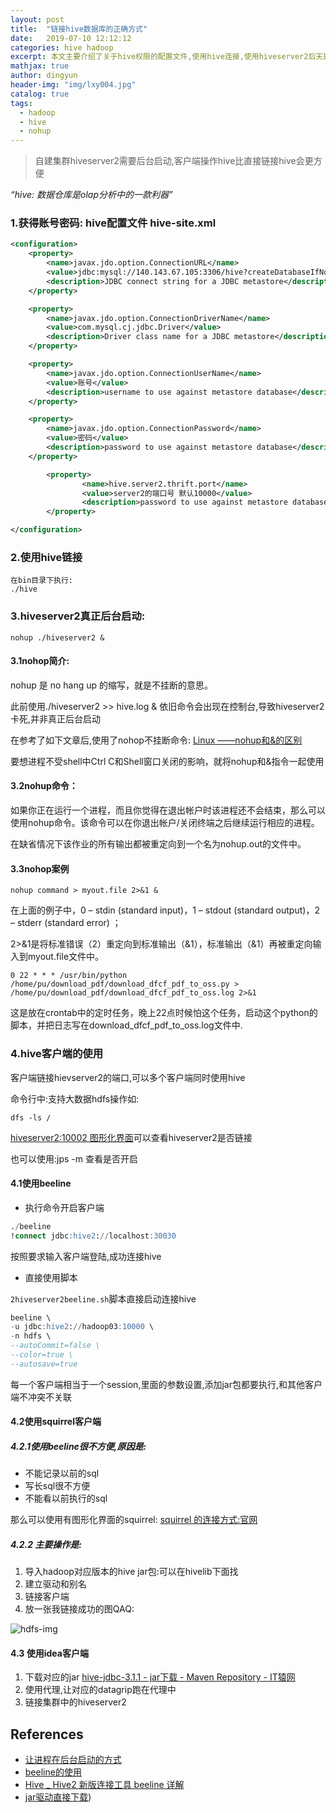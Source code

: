 ```yaml
---
layout: post
title:  "链接hive数据库的正确方式"
date:   2019-07-10 12:12:12
categories: hive hadoop
excerpt: 本文主要介绍了关于hive权限的配置文件,使用hive连接,使用hiveserver2后天启动,beeline和squi客户端链接hive
mathjax: true
author: dingyun
header-img: "img/lxy004.jpg"
catalog: true
tags: 
  - hadoop 
  - hive 
  - nohup
---
```

> 自建集群hiveserver2需要后台启动,客户端操作hive比直接链接hive会更方便

*“hive:  数据仓库是olap分析中的一款利器”*

### 1.获得账号密码:   hive配置文件   hive-site.xml

```xml
<configuration>
	<property>
		<name>javax.jdo.option.ConnectionURL</name>
		<value>jdbc:mysql://140.143.67.105:3306/hive?createDatabaseIfNotExist=true&amp;useSSL=false</value>
		<description>JDBC connect string for a JDBC metastore</description>
	</property>

	<property>
		<name>javax.jdo.option.ConnectionDriverName</name>
		<value>com.mysql.cj.jdbc.Driver</value>
		<description>Driver class name for a JDBC metastore</description>
	</property>

	<property>
		<name>javax.jdo.option.ConnectionUserName</name>
		<value>账号</value>
		<description>username to use against metastore database</description>
	</property>

	<property>
		<name>javax.jdo.option.ConnectionPassword</name>
		<value>密码</value>
		<description>password to use against metastore database</description>
	</property>

        <property>
                <name>hive.server2.thrift.port</name>
                <value>server2的端口号 默认10000</value>
                <description>password to use against metastore database</description>
        </property>

</configuration>

```

### 2.使用hive链接

```shell
在bin目录下执行:
./hive
```

### 3.hiveserver2真正后台启动:

```
nohup ./hiveserver2 &
```

#### 3.1nohop简介:

nohup 是 no hang up 的缩写，就是不挂断的意思。

此前使用./hiveserver2 >> hive.log &  依旧命令会出现在控制台,导致hiveserver2卡死,并非真正后台启动

在参考了如下文章后,使用了nohop不挂断命令:   [Linux ——nohup和&的区别](https://blog.csdn.net/weixin_37490221/article/details/81539341)

要想进程不受shell中Ctrl C和Shell窗口关闭的影响，就将nohup和&指令一起使用

#### 3.2nohup命令：

如果你正在运行一个进程，而且你觉得在退出帐户时该进程还不会结束，那么可以使用nohup命令。该命令可以在你退出帐户/关闭终端之后继续运行相应的进程。

在缺省情况下该作业的所有输出都被重定向到一个名为nohup.out的文件中。

#### 3.3nohop案例

```shell
nohup command > myout.file 2>&1 &   
```

在上面的例子中，0 – stdin (standard input)，1 – stdout (standard output)，2 – stderr (standard error) ；

2>&1是将标准错误（2）重定向到标准输出（&1），标准输出（&1）再被重定向输入到myout.file文件中。

```shell
0 22 * * * /usr/bin/python /home/pu/download_pdf/download_dfcf_pdf_to_oss.py > /home/pu/download_pdf/download_dfcf_pdf_to_oss.log 2>&1
```

这是放在crontab中的定时任务，晚上22点时候怕这个任务，启动这个python的脚本，并把日志写在download_dfcf_pdf_to_oss.log文件中.

### 4.hive客户端的使用

客户端链接hievserver2的端口,可以多个客户端同时使用hive

命令行中:支持大数据hdfs操作如:

`dfs -ls /`

[hiveserver2:10002 图形化界面](http://hadoop02:10002/)可以查看hiveserver2是否链接

也可以使用:jps -m 查看是否开启

#### 4.1使用beeline

* 执行命令开启客户端



```sql
./beeline
!connect jdbc:hive2://localhost:30030
```

按照要求输入客户端登陆,成功连接hive

* 直接使用脚本

`2hiveserver2beeline.sh`脚本直接启动连接hive

```sql
beeline \
-u jdbc:hive2://hadoop03:10000 \
-n hdfs \
--autoCommit=false \
--color=true \
--autosave=true
```

每一个客户端相当于一个session,里面的参数设置,添加jar包都要执行,和其他客户端不冲突不关联

#### 4.2使用squirrel客户端

##### 4.2.1使用beeline很不方便,原因是:

* 不能记录以前的sql
* 写长sql很不方便
* 不能看以前执行的sql

那么可以使用有图形化界面的squirrel:  [squirrel 的连接方式:官网](https://cwiki.apache.org/confluence/display/Hive)

##### 4.2.2 主要操作是:

1. 导入hadoop对应版本的hive jar包:可以在hivelib下面找
2. 建立驱动和别名
3. 链接客户端
4. 放一张我链接成功的图QAQ:

![hdfs-img](/image/squirrel.png)

#### 4.3 使用idea客户端

1. 下载对应的jar  [hive-jdbc-3.1.1 - jar下载 - Maven Repository - IT猿网](https://maven.ityuan.com/maven2/org/apache/hive/hive-jdbc/3.1.1)
2. 使用代理,让对应的datagrip跑在代理中
3. 链接集群中的hiveserver2



## References

- [让进程在后台启动的方式](https://www.ibm.com/developerworks/cn/linux/l-cn-nohup/index.html)
- [beeline的使用](https://my.oschina.net/guol/blog/875875)
- [Hive _ Hive2 新版连接工具 beeline 详解](https://blog.csdn.net/u010003835/article/details/80675767)
- [jar驱动直接下载](https://maven.ityuan.com/maven2/org/apache/hive/hive-jdbc/3.1.1))